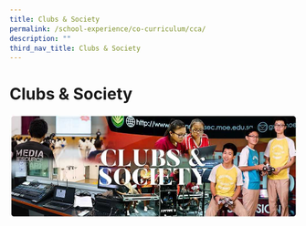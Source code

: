 ```yaml
---
title: Clubs & Society
permalink: /school-experience/co-curriculum/cca/
description: ""
third_nav_title: Clubs & Society
---
```

# **Clubs & Society**

![](/images/RESIZED%20Banner_CCA_CLUBS&SOCIETY.jpg)